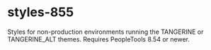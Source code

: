 # styles-855
Styles for non-production environments running the TANGERINE or TANGERINE_ALT themes. Requires PeopleTools 8.54 or newer.
